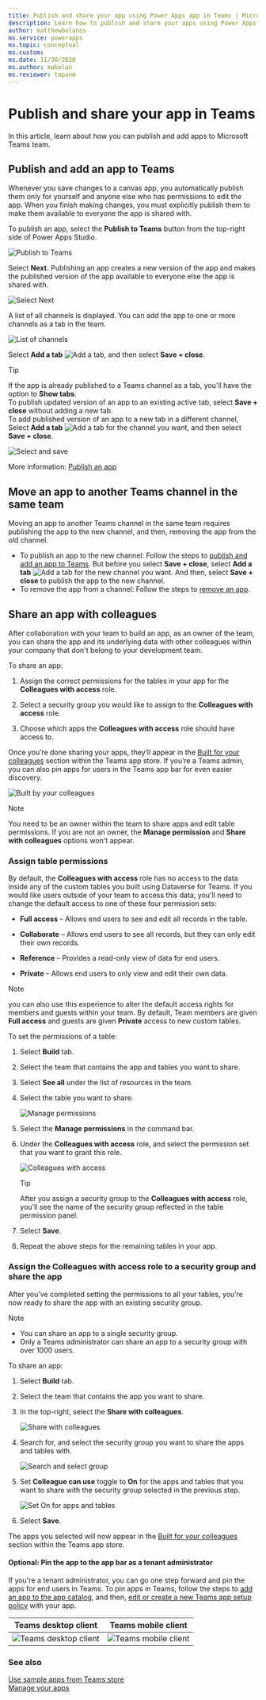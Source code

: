```yaml
---
title: Publish and share your app using Power Apps app in Teams | Microsoft Docs
description: Learn how to publish and share your apps using Power Apps app in Teams.
author: matthewbolanos
ms.service: powerapps
ms.topic: conceptual
ms.custom: 
ms.date: 11/30/2020
ms.author: mabolan
ms.reviewer: tapanm
---
```


# Publish and share your app in Teams

In this article, learn about how you can publish and add apps to Microsoft Teams team.

## Publish and add an app to Teams

Whenever you save changes to a canvas app, you automatically publish them only for yourself and anyone else who has permissions to edit the app. When you finish making changes, you must explicitly publish them to make them available to everyone the app is shared with.

To publish an app, select the **Publish to Teams** button from the top-right side of Power Apps Studio.

![Publish to Teams](media/publish-app-5.png "Publish to Teams")

Select **Next.** Publishing an app creates a new version of the app and makes the published version of the app available to everyone else the app is shared with.

![Select Next](media/publish-app-6.png "Select Next")

A list of all channels is displayed. You can add the app to one or more channels as a tab in the team.

![List of channels](media/publish-app-7.png "List of channels")

Select **Add a tab** ![Add a tab](media/publish-app-9.png "Add a tab"), and then select **Save + close**.

> [!TIP]
> If the app is already published to a Teams channel as a tab, you'll have the option to **Show tabs**. <br> To publish updated version of an app to an existing active tab, select **Save + close** without adding a new tab. <br> To add published version of an app to a new tab in a different channel, Select **Add a tab** ![Add a tab](media/publish-app-9.png "Add a tab") for the channel you want, and then select **Save + close**.

![Select and save](media/publish-app-8.png "Select and save")

More information: [Publish an app](../maker/canvas-apps/save-publish-app.md#publish-an-app)

## Move an app to another Teams channel in the same team

Moving an app to another Teams channel in the same team requires publishing the app to the new channel, and then, removing the app from the old channel.

- To publish an app to the new channel: Follow the steps to [publish and add an app to Teams](#publish-and-add-an-app-to-teams). But before you select **Save + close**, select **Add a tab** ![Add a tab](media/publish-app-9.png "Add a tab") for the new channel you want. And then, select **Save + close** to publish the app to the new channel.
- To remove the app from a channel: Follow the steps to [remove an app](remove-your-apps.md).

## Share an app with colleagues

After collaboration with your team to build an app, as an owner of the team, you can share the app and its underlying data with other colleagues within your company that don't belong to your development team.

To share an app:

1. Assign the correct permissions for the tables in your app for the **Colleagues with access** role.

1. Select a security group you would like to assign to the **Colleagues with
access** role.

1. Choose which apps the **Colleagues with access** role should have access to.

Once you’re done sharing your apps, they’ll appear in the [Built for your
colleagues](https://docs.microsoft.com/microsoftteams/manage-power-platform-apps) section within the Teams app store. If you’re a Teams admin, you can also pin apps for users in the Teams app bar for even easier discovery.

![Built by your colleagues](media/built-for-your-colleagues.png "Built by your colleagues")

> [!NOTE]
> You need to be an owner within the team to share apps and edit table
permissions. If you are not an owner, the **Manage permission** and **Share with colleagues** options won't appear.

### Assign table permissions

By default, the **Colleagues with access** role has no access to the data inside any of the custom tables you built using Dataverse for Teams. If you would like users outside of your team to access this data, you'll need to change the default access to one of these four permission sets:

- **Full access** – Allows end users to see and edit all records in the table.

- **Collaborate** – Allows end users to see all records, but they can only edit their own records.

- **Reference** – Provides a read-only view of data for end users.

- **Private** ­– Allows end users to only view and edit their own data.

> [!NOTE]
> you can also use this experience to alter the default access rights for
members and guests within your team. By default, Team members are given **Full
access** and guests are given **Private** access to new custom tables.

To set the permissions of a table:

1. Select **Build** tab.

1. Select the team that contains the app and tables you want to share.

1. Select **See all** under the list of resources in the team.

1. Select the table you want to share.  

    ![Manage permissions](media/manage-permissions.png "Manage permissions")

1. Select the **Manage permissions** in the command bar.

1. Under the **Colleagues with access** role, and select the permission set that you want to grant this role.  

    ![Colleagues with access](media/colleagues-with-access.png "Colleagues with access")

    > [!TIP]
    > After you assign a security group to the **Colleagues with access** role, you'll see the name of the security group reflected in
    the table permission panel.

1. Select **Save**.

1. Repeat the above steps for the remaining tables in your app.

### Assign the Colleagues with access role to a security group and share the app

After you’ve completed setting the permissions to all your tables, you’re now
ready to share the app with an existing security group.

> [!NOTE]
> - You can share an app to a single security group.
> - Only a Teams administrator can share an app to a security group with over 1000 users.

To share an app:

1. Select **Build** tab.

1. Select the team that contains the app you want to share.

1. In the top-right, select the **Share with colleagues**.

    ![Share with colleagues](media/share-with-colleagues.png "Share with colleagues")

1. Search for, and select the security group you want to share the apps and tables with.

    ![Search and select group](media/select-group-to-share.png "Search and select group")

1. Set **Colleague can use** toggle to **On** for the apps and tables that you want to share with the security group selected in the previous step.

    ![Set On for apps and tables](media/toggle-on.png "Set On for apps and tables")

1. Select **Save**.

The apps you selected will now appear in the [Built for your
colleagues](https://docs.microsoft.com/microsoftteams/manage-power-platform-apps) section within the Teams app store.

#### Optional: Pin the app to the app bar as a tenant administrator

If you're a tenant administrator, you can go one step forward and pin the apps for end users in Teams. To pin apps in Teams, follow the steps to [add an app to the app catalog](embed-teams-app.md), and then, [edit or create a new Teams app setup policy](https://docs.microsoft.com/microsoftteams/teams-app-setup-policies) with your app.

| Teams desktop client | Teams mobile client |
| - | - |
| ![Teams desktop client](media/app-setup-policies-desktop-app-bar.png "Teams desktop client") | ![Teams mobile client](media/mobile-app-ui.png "Teams mobile client")  |

### See also

[Use sample apps from Teams store](use-sample-apps-from-teams-store.md)  
[Manage your apps](manage-your-apps.md)
